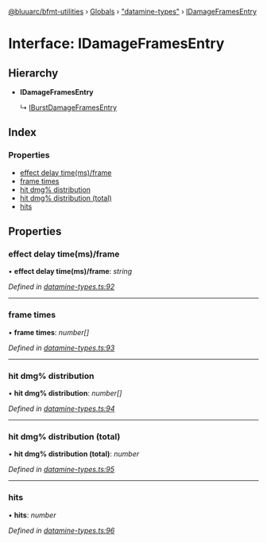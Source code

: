 [@bluuarc/bfmt-utilities](../README.md) › [Globals](../globals.md) › ["datamine-types"](../modules/_datamine_types_.md) › [IDamageFramesEntry](_datamine_types_.idamageframesentry.md)

# Interface: IDamageFramesEntry

## Hierarchy

* **IDamageFramesEntry**

  ↳ [IBurstDamageFramesEntry](_datamine_types_.iburstdamageframesentry.md)

## Index

### Properties

* [effect delay time(ms)/frame](_datamine_types_.idamageframesentry.md#effect-delay-time(ms)/frame)
* [frame times](_datamine_types_.idamageframesentry.md#frame-times)
* [hit dmg% distribution](_datamine_types_.idamageframesentry.md#hit-dmg%-distribution)
* [hit dmg% distribution (total)](_datamine_types_.idamageframesentry.md#hit-dmg%-distribution-(total))
* [hits](_datamine_types_.idamageframesentry.md#hits)

## Properties

###  effect delay time(ms)/frame

• **effect delay time(ms)/frame**: *string*

*Defined in [datamine-types.ts:92](https://github.com/BluuArc/bfmt-utilities/blob/2dbb89b/src/datamine-types.ts#L92)*

___

###  frame times

• **frame times**: *number[]*

*Defined in [datamine-types.ts:93](https://github.com/BluuArc/bfmt-utilities/blob/2dbb89b/src/datamine-types.ts#L93)*

___

###  hit dmg% distribution

• **hit dmg% distribution**: *number[]*

*Defined in [datamine-types.ts:94](https://github.com/BluuArc/bfmt-utilities/blob/2dbb89b/src/datamine-types.ts#L94)*

___

###  hit dmg% distribution (total)

• **hit dmg% distribution (total)**: *number*

*Defined in [datamine-types.ts:95](https://github.com/BluuArc/bfmt-utilities/blob/2dbb89b/src/datamine-types.ts#L95)*

___

###  hits

• **hits**: *number*

*Defined in [datamine-types.ts:96](https://github.com/BluuArc/bfmt-utilities/blob/2dbb89b/src/datamine-types.ts#L96)*
